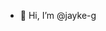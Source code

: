 - 👋 Hi, I’m @jayke-g

<!---
jayke-g/jayke-g is a ✨ special ✨ repository because its `README.md` (this file) appears on your GitHub profile.
You can click the Preview link to take a look at your changes.
--->
